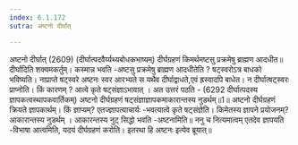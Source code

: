 ```yaml
---
index: 6.1.172
sutra: अष्टनो दीर्घात्

---
```

अष्टनो दीर्घात् (2609) (दीर्घात्पदवैर्य्यथ्यबोधकभाष्यम्) दीर्घग्रहणं किमर्थमष्टसु प्रक्रमेषु ब्राह्मण आदधीत॥ दीर्घादिति शक्यमकर्तुम्। कस्मान्न भवति -अष्टसु प्रक्रमेषु ब्राह्मण आदधीतेति ? षट्स्वरोऽत्र बाधको भविष्यति। नाप्राप्ते षट्स्वरे अष्टनः स्वर आरभ्यते स यथैव दीर्घाद्वाधते,एवं ह्रस्वादपि बाधेत। न दीर्घात्षट्स्वरः प्राप्नोति। किं कारणम् ? आत्वे कृते षट्संज्ञाऽभावात् । अत उत्तरं पठति - (6292 दीर्घात्पदस्य ज्ञापकत्वस्थापकवार्तिकम्) अष्टनो दीर्घग्रहणं षट्संज्ञाज्ञापकमाकारान्तस्य नुडर्थम्॥1॥ अष्टनो दीर्घग्रहणं क्रियते ज्ञापकार्थम्। किं ज्ञाप्यम्? एतज्ज्ञापत्याचार्यः -भवत्यात्वे कृते षट्संज्ञेति। किमेतस्य ज्ञापने प्रयोजनम्? आकारान्तस्य नुडर्थम् । आकारन्तस्य नुट् सिद्धो भवति  -अष्टनामिति॥ ननु च नित्यमात्वम् एतदेव ज्ञापयति -विभाषा आत्वमिति, यदयं दीर्घग्रहणं करोति। इतरथा हि अष्टनः इत्येव ब्रूयात्॥